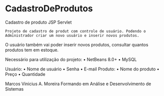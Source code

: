 # CadastroDeProdutos

Cadastro de produto
		JSP
	  Servlet


	Projeto de cadastro de produt com controle de usuário. Podendo o Administrador criar um novo usuário e inserir novos produtos.
O usuário também vai poder inserir novos produtos, consultar quantos produtos tem em estoque.


Necessário para utilização do projeto:
	•	NetBeans 8.0+
	•	MySQL

Usuário:
	•	Nome de usuário
	•	Senha
	•	E-mail
Produto:
	•	Nome do produto
	•	Preço
	•	Quantidade






Marcos Vinicius A. Moreira
Formando em Análise e Desenvolvimento de Sistemas